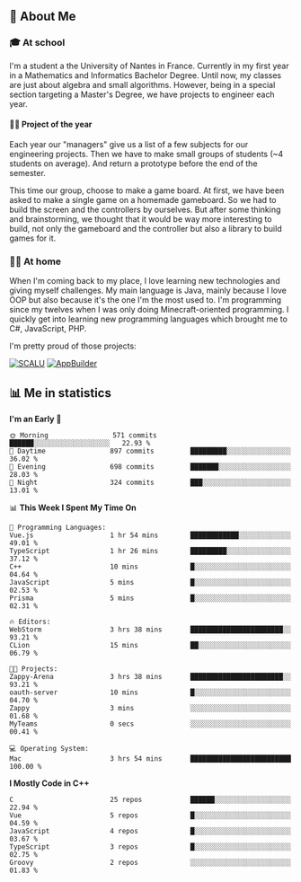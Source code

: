 ## 👀 About Me

### 🎓 At school

I'm a student a the University of Nantes in France. Currently in my first year in a Mathematics and Informatics Bachelor Degree. Until now, my classes are just about algebra and small algorithms. However, being in a special section targeting a Master's Degree, we have projects to engineer each year. 

#### 🔧🔬 Project of the year

Each year our "managers" give us a list of a few subjects for our engineering projects. Then we have to make small groups of students (~4 students on average). And return a prototype before the end of the semester.

This time our group, choose to make a game board. At first, we have been asked to make a single game on a homemade gameboard. So we had to build the screen and the controllers by ourselves. 
But after some thinking and brainstorming, we thought that it would be way more interesting to build, not only the gameboard and the controller but also a library to build games for it.

### 👨‍💻 At home

When I'm coming back to my place, I love learning new technologies and giving myself challenges. My main language is Java, mainly because I love OOP but also because it's the one I'm the most used to. I'm programming since my twelves when I was only doing Minecraft-oriented programming.  I quickly get into learning new programming languages which brought me to C#, JavaScript, PHP. 

I'm pretty proud of those projects:

[![SCALU](https://github-readme-stats.vercel.app/api/pin?username=renardfute&repo=SCALU)](https://github.com/renardfute/scalu)
[![AppBuilder](https://github-readme-stats.vercel.app/api/pin?username=pulsedev2&repo=AppBuilder)](https://github.com/pulsedev2/AppBuilder)

## 📊 Me in statistics
<!--START_SECTION:waka-->
**I'm an Early 🐤** 

```text
🌞 Morning                571 commits         ██████░░░░░░░░░░░░░░░░░░░   22.93 % 
🌆 Daytime                897 commits         █████████░░░░░░░░░░░░░░░░   36.02 % 
🌃 Evening                698 commits         ███████░░░░░░░░░░░░░░░░░░   28.03 % 
🌙 Night                  324 commits         ███░░░░░░░░░░░░░░░░░░░░░░   13.01 % 
```


📊 **This Week I Spent My Time On** 

```text
💬 Programming Languages: 
Vue.js                   1 hr 54 mins        ████████████░░░░░░░░░░░░░   49.01 % 
TypeScript               1 hr 26 mins        █████████░░░░░░░░░░░░░░░░   37.12 % 
C++                      10 mins             █░░░░░░░░░░░░░░░░░░░░░░░░   04.64 % 
JavaScript               5 mins              █░░░░░░░░░░░░░░░░░░░░░░░░   02.53 % 
Prisma                   5 mins              █░░░░░░░░░░░░░░░░░░░░░░░░   02.31 % 

🔥 Editors: 
WebStorm                 3 hrs 38 mins       ███████████████████████░░   93.21 % 
CLion                    15 mins             ██░░░░░░░░░░░░░░░░░░░░░░░   06.79 % 

🐱‍💻 Projects: 
Zappy-Arena              3 hrs 38 mins       ███████████████████████░░   93.21 % 
oauth-server             10 mins             █░░░░░░░░░░░░░░░░░░░░░░░░   04.70 % 
Zappy                    3 mins              ░░░░░░░░░░░░░░░░░░░░░░░░░   01.68 % 
MyTeams                  0 secs              ░░░░░░░░░░░░░░░░░░░░░░░░░   00.41 % 

💻 Operating System: 
Mac                      3 hrs 54 mins       █████████████████████████   100.00 % 
```

**I Mostly Code in C++** 

```text
C                        25 repos            ██████░░░░░░░░░░░░░░░░░░░   22.94 % 
Vue                      5 repos             █░░░░░░░░░░░░░░░░░░░░░░░░   04.59 % 
JavaScript               4 repos             █░░░░░░░░░░░░░░░░░░░░░░░░   03.67 % 
TypeScript               3 repos             █░░░░░░░░░░░░░░░░░░░░░░░░   02.75 % 
Groovy                   2 repos             ░░░░░░░░░░░░░░░░░░░░░░░░░   01.83 % 
```




<!--END_SECTION:waka-->
